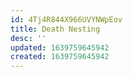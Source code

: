 ```yaml
---
id: 4Tj4R844X966UVYNWpEov
title: Death Nesting
desc: ''
updated: 1639759645942
created: 1639759645942
---
```


